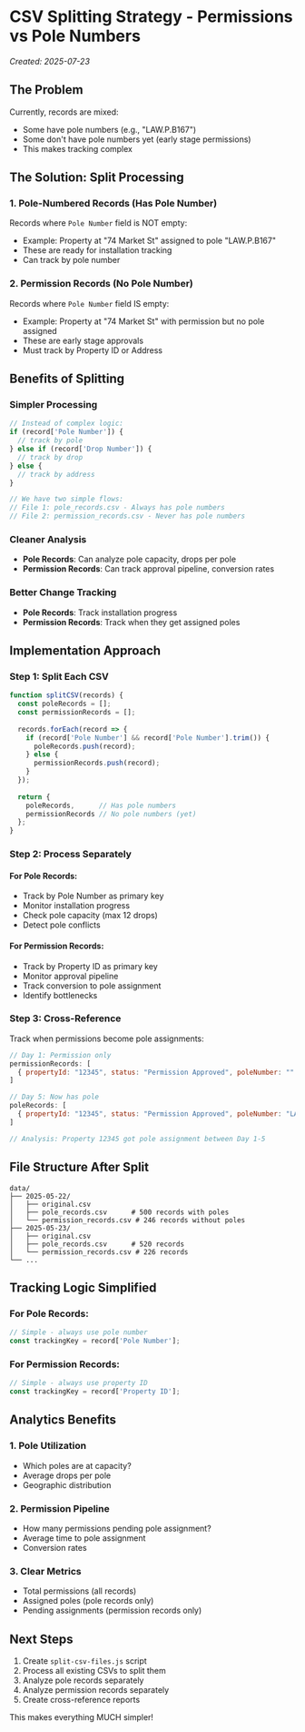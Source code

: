 # CSV Splitting Strategy - Permissions vs Pole Numbers

*Created: 2025-07-23*

## The Problem
Currently, records are mixed:
- Some have pole numbers (e.g., "LAW.P.B167")
- Some don't have pole numbers yet (early stage permissions)
- This makes tracking complex

## The Solution: Split Processing

### 1. **Pole-Numbered Records** (Has Pole Number)
Records where `Pole Number` field is NOT empty:
- Example: Property at "74 Market St" assigned to pole "LAW.P.B167"
- These are ready for installation tracking
- Can track by pole number

### 2. **Permission Records** (No Pole Number)
Records where `Pole Number` field IS empty:
- Example: Property at "74 Market St" with permission but no pole assigned
- These are early stage approvals
- Must track by Property ID or Address

## Benefits of Splitting

### Simpler Processing
```javascript
// Instead of complex logic:
if (record['Pole Number']) {
  // track by pole
} else if (record['Drop Number']) {
  // track by drop
} else {
  // track by address
}

// We have two simple flows:
// File 1: pole_records.csv - Always has pole numbers
// File 2: permission_records.csv - Never has pole numbers
```

### Cleaner Analysis
- **Pole Records**: Can analyze pole capacity, drops per pole
- **Permission Records**: Can track approval pipeline, conversion rates

### Better Change Tracking
- **Pole Records**: Track installation progress
- **Permission Records**: Track when they get assigned poles

## Implementation Approach

### Step 1: Split Each CSV
```javascript
function splitCSV(records) {
  const poleRecords = [];
  const permissionRecords = [];
  
  records.forEach(record => {
    if (record['Pole Number'] && record['Pole Number'].trim()) {
      poleRecords.push(record);
    } else {
      permissionRecords.push(record);
    }
  });
  
  return {
    poleRecords,      // Has pole numbers
    permissionRecords // No pole numbers (yet)
  };
}
```

### Step 2: Process Separately

#### For Pole Records:
- Track by Pole Number as primary key
- Monitor installation progress
- Check pole capacity (max 12 drops)
- Detect pole conflicts

#### For Permission Records:
- Track by Property ID as primary key
- Monitor approval pipeline
- Track conversion to pole assignment
- Identify bottlenecks

### Step 3: Cross-Reference
Track when permissions become pole assignments:
```javascript
// Day 1: Permission only
permissionRecords: [
  { propertyId: "12345", status: "Permission Approved", poleNumber: "" }
]

// Day 5: Now has pole
poleRecords: [
  { propertyId: "12345", status: "Permission Approved", poleNumber: "LAW.P.B167" }
]

// Analysis: Property 12345 got pole assignment between Day 1-5
```

## File Structure After Split

```
data/
├── 2025-05-22/
│   ├── original.csv
│   ├── pole_records.csv      # 500 records with poles
│   └── permission_records.csv # 246 records without poles
├── 2025-05-23/
│   ├── original.csv
│   ├── pole_records.csv      # 520 records
│   └── permission_records.csv # 226 records
└── ...
```

## Tracking Logic Simplified

### For Pole Records:
```javascript
// Simple - always use pole number
const trackingKey = record['Pole Number'];
```

### For Permission Records:
```javascript
// Simple - always use property ID
const trackingKey = record['Property ID'];
```

## Analytics Benefits

### 1. Pole Utilization
- Which poles are at capacity?
- Average drops per pole
- Geographic distribution

### 2. Permission Pipeline
- How many permissions pending pole assignment?
- Average time to pole assignment
- Conversion rates

### 3. Clear Metrics
- Total permissions (all records)
- Assigned poles (pole records only)
- Pending assignments (permission records only)

## Next Steps

1. Create `split-csv-files.js` script
2. Process all existing CSVs to split them
3. Analyze pole records separately
4. Analyze permission records separately
5. Create cross-reference reports

This makes everything MUCH simpler!
